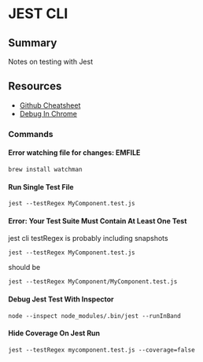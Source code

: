 # JEST CLI

## Summary

Notes on testing with Jest

## Resources

- [Github Cheatsheet](https://github.com/sapegin/jest-cheat-sheet)
- [Debug In Chrome](https://jestjs.io/docs/en/troubleshooting)

### Commands

#### Error watching file for changes: EMFILE

```console
brew install watchman
```

#### Run Single Test File

```console
jest --testRegex MyComponent.test.js
```

#### Error: Your Test Suite Must Contain At Least One Test

jest cli testRegex is probably including snapshots

```console
jest --testRegex MyComponent.test.js
```

should be

```console
jest --testRegex MyComponent/MyComponent.test.js
```

#### Debug Jest Test With Inspector

```console
node --inspect node_modules/.bin/jest --runInBand
```

#### Hide Coverage On Jest Run

```console
jest --testRegex mycomponent.test.js --coverage=false
```

